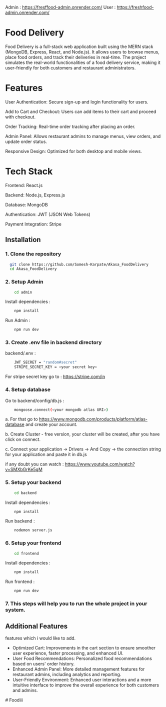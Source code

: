 Admin : https://fresffood-admin.onrender.com/
User : https://freshfood-admin.onrender.com/
# Food Delivery 

Food Delivery is a full-stack web application built using the MERN stack (MongoDB, Express, React, and Node.js). It allows users to browse menus, place food orders, and track their deliveries in real-time. The project simulates the real-world functionalities of a food delivery service, making it user-friendly for both customers and restaurant administrators.

# Features 

User Authentication: Secure sign-up and login functionality for users.

Add to Cart and Checkout: Users can add items to their cart and proceed with checkout.

Order Tracking: Real-time order tracking after placing an order.

Admin Panel: Allows restaurant admins to manage menus, view orders, and update order status.

Responsive Design: Optimized for both desktop and mobile views.

# Tech Stack

Frontend: React.js

Backend: Node.js, Express.js

Database: MongoDB

Authentication: JWT (JSON Web Tokens)

Payment Integration: Stripe
    



## Installation

### 1. Clone the repository


```bash
  git clone https://github.com/Somesh-Karpate/Akasa_FoodDelivery
  cd Akasa_FoodDelivery
```
### 2. Setup Admin

```bash
    cd admin
```
Install dependencies :
```bash
    npm install
```
Run Admin :
```bash
    npm run dev 
```

### 3. Create .env file in backend directory 

backend/.env :
```bash
    JWT_SECRET = "random#secret"
    STRIPE_SECRET_KEY = <your secret key>
```
For stripe secret key go to : https://stripe.com/in

### 4. Setup database

Go to backend/config/db.js :
```bash
    mongoose.connect(<your mongodb atlas URI>)
```

a. For that go to https://www.mongodb.com/products/platform/atlas-database and create your account.

b. Create Cluster - free version, your cluster will be created, after you have click on connect.

c. Connect your application -> Drivers -> And Copy -> the connection string for your application and paste it in db.js

if any doubt you can watch : https://www.youtube.com/watch?v=SMXbGrKe5gM


### 5. Setup your backend

```bash
    cd backend
```
Install dependencies :
```bash
    npm install
```
Run backend :
```bash
    nodemon server.js 
```

### 6. Setup your frontend

```bash
    cd frontend
```
Install dependencies :
```bash
    npm install
```
Run frontend :
```bash
    npm run dev 
```

### 7. This steps will help you to run the whole project in your system.




    
## Additional Features
features which i would like to add.

- Optimized Cart: Improvements in the cart section to ensure smoother user experience, faster processing, and enhanced UI.
- User Food Recommendations: Personalized food recommendations based on users' order history.
- Enhanced Admin Panel: More detailed management features for restaurant admins, including analytics and reporting.
- User-Friendly Environment: Enhanced user interactions and a more intuitive interface to improve the overall experience for both customers and admins.

#   F o o d i i i  
 